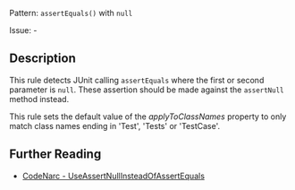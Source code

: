 Pattern: `assertEquals()` with `null`

Issue: -

## Description

This rule detects JUnit calling `assertEquals` where the first or second parameter is `null`. These assertion should be made against the `assertNull` method instead.

This rule sets the default value of the *applyToClassNames* property to only match class names ending in 'Test', 'Tests' or 'TestCase'.

## Further Reading

* [CodeNarc - UseAssertNullInsteadOfAssertEquals](http://codenarc.sourceforge.net/codenarc-rules-junit.html#UseAssertNullInsteadOfAssertEquals)